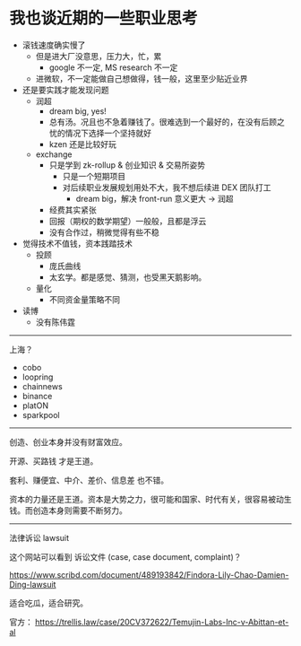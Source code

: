 # 我也谈近期的一些职业思考

+ 滚钱速度确实慢了
    * 但是进大厂没意思，压力大，忙，累
        - google 不一定, MS research 不一定
    * 进微软，不一定能做自己想做得，钱一般，这里至少贴近业界
+ 还是要实践才能发现问题
    * 润超
        - dream big, yes!
        - 总有汤。况且也不急着赚钱了。很难选到一个最好的，在没有后顾之忧的情况下选择一个坚持就好
        - kzen 还是比较好玩
    * exchange
        - 只是学到 zk-rollup & 创业知识 & 交易所姿势
            + 只是一个短期项目
            + 对后续职业发展规划用处不大，我不想后续进 DEX 团队打工
                * dream big，解决 front-run 意义更大 -> 润超
        - 经费其实紧张
        - 回报（期权的数学期望）一般般，且都是浮云
        - 没有合作过，稍微觉得有些不稳
+ 觉得技术不值钱，资本践踏技术
    * 投顾
        - 庞氏曲线
        - 太玄学。都是感觉、猜测，也受黑天鹅影响。
    * 量化
        - 不同资金量策略不同
+ 读博
    * 没有陈伟霆

---

上海？

+ cobo
+ loopring
+ chainnews
+ binance
+ platON
+ sparkpool

---

创造、创业本身并没有财富效应。

开源、买路钱 才是王道。

套利、赚便宜、中介、差价、信息差 也不错。

资本的力量还是王道。资本是大势之力，很可能和国家、时代有关，很容易被动生钱。而创造本身则需要不断努力。

---

法律诉讼 lawsuit

这个网站可以看到 诉讼文件 (case, case document, complaint)？

https://www.scribd.com/document/489193842/Findora-Lily-Chao-Damien-Ding-lawsuit

适合吃瓜，适合研究。

官方： https://trellis.law/case/20CV372622/Temujin-Labs-Inc-v-Abittan-et-al
